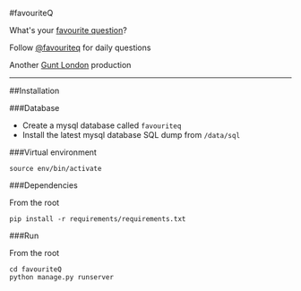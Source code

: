 #favouriteQ


What&#39;s your [favourite question](http://favouritequestion.com)?

Follow [@favouriteq](http://twitter.com/favouriteq) for daily questions

Another [Gunt London](http://guntlondon.com) production

---

##Installation


###Database

* Create a mysql database called `favouriteq`
* Install the latest mysql database SQL dump from `/data/sql`


###Virtual environment

```
source env/bin/activate
```


###Dependencies

From the root

```
pip install -r requirements/requirements.txt
```


###Run

From the root

```
cd favouriteQ
python manage.py runserver
```